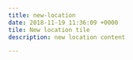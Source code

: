 ```yaml
---
title: new-location
date: 2018-11-19 11:36:09 +0000
tile: New location tile
description: new location content

---
```

